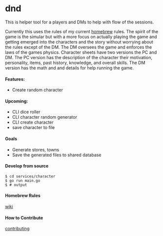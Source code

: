 # dnd 

This is helper tool for a players and DMs to help with flow of the sessions. 

Currently this uses the rules of my current 
[homebrew](https://github.com/njdaniel/dnd/wiki) rules. The spirit of the game is the simular but with a more focus on actually 
playing the game and getting emerged into the characters and the story without worrying about the rules except of the DM. 
The DM oversees the game and enforces the laws of the games physics. Character sheets have two versions the PC and DM. 
The PC version has the description of the character their motivation, personality, items, past history, knowledge, and 
overall skills. The DM version has the math and and details for help running the game.

#### Features:
* Create random character

#### Upcoming:
* CLI dice roller
* CLI character random generator
* CLI create character
* save character to file

#### Goals
* Generate stores, towns
* Save the generated files to shared database

#### Develop from source

```console
$ cd services/character
$ go run main.go
$ # output
```


#### Homebrew Rules
[wiki](https://github.com/njdaniel/dnd/wiki)

#### How to Contribute

[contributing](contributing.md)